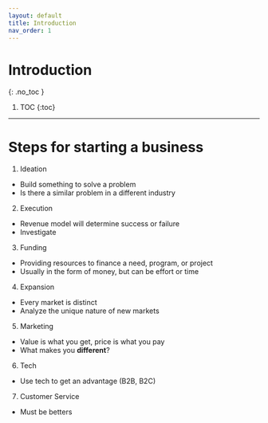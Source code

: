 ```yaml
---
layout: default
title: Introduction
nav_order: 1
---
```


# Introduction
{: .no_toc }

1. TOC
{:toc}

---

# Steps for starting a business

1. Ideation
  - Build something to solve a problem
  - Is there a similar problem in a different industry
2. Execution
  - Revenue model will determine success or failure
  - Investigate
3. Funding
  - Providing resources to finance a need, program, or project
  - Usually in the form of money, but can be effort or time
4. Expansion
  - Every market is distinct
  - Analyze the unique nature of new markets
5. Marketing
  - Value is what you get, price is what you pay
  - What makes you **different**?
6. Tech
  - Use tech to get an advantage (B2B, B2C)
7. Customer Service
  - Must be betters